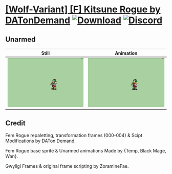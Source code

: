 # [\[Wolf-Variant\] \[F\] Kitsune Rogue by DATonDemand](./) [![Download](https://img.shields.io/badge/Download--red?style=social&logo=github)](https://minhaskamal.github.io/DownGit/#/home?url=https://github.com/Klokinator/FE-Repo/tree/main/Battle%20Animations%2FMonsters%20-%20Basic%20Types%2F%5BWolf-Variant%5D%20%5BF%5D%20Kitsune%20Rogue%20by%20DATonDemand%2F8.%20Unarmed) [![Discord](https://img.shields.io/badge/Discord--blue?style=social&logo=discord)](https://discord.gg/C7VNGnyTPA)

## Unarmed

| Still | Animation |
| :---: | :-------: |
| ![Unarmed still](./Unarmed_000.png) | ![Unarmed](./Unarmed.gif) |

## Credit

Fem Rogue repaletting, transformation frames (000-004) & Scipt Modifications by DATon Demand.

Fem Rogue base sprite & Unarmed animations Made by {Temp, Black Mage, Wan}.

Gwyllgi Frames & original frame scripting by ZoramineFae.
